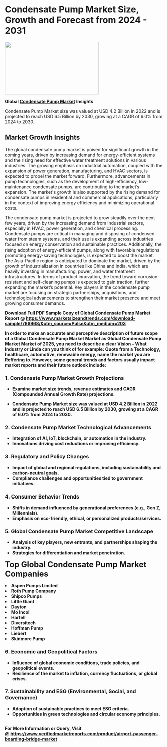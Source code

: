 <H1>Condensate Pump Market Size, Growth and Forecast from 2024 - 2031</H1><img class="aligncenter size-medium wp-image-584254" src="https://thirdeyenews.in/wp-content/uploads/2024/09/Global-Market-Research-300x168.jpeg" alt="" width="300" height="168" /><p><strong>Global&nbsp;<a href="https://www.marketsizeandtrends.com/download-sample/766968/&amp;utm_source=Pulse&amp;utm_medium=203">Condensate Pump Market</a> Insights</strong></p><p>Condensate Pump Market size was valued at USD 4.2 Billion in 2022 and is projected to reach USD 6.5 Billion by 2030, growing at a CAGR of 6.0% from 2024 to 2030.</p><p><h2>Market Growth Insights</h2> <p>The global condensate pump market is poised for significant growth in the coming years, driven by increasing demand for energy-efficient systems and the rising need for effective water treatment solutions in various industries. The growing emphasis on industrial automation, coupled with the expansion of power generation, manufacturing, and HVAC sectors, is expected to propel the market forward. Furthermore, advancements in pump technologies, such as the development of high-efficiency, low-maintenance condensate pumps, are contributing to the market’s expansion. The market's growth is also supported by the rising demand for condensate pumps in residential and commercial applications, particularly in the context of improving energy efficiency and minimizing operational costs.</p> <p><strong></strong></p> <p>The condensate pump market is projected to grow steadily over the next few years, driven by the increasing demand from industrial sectors, especially in HVAC, power generation, and chemical processing. Condensate pumps are critical in managing and disposing of condensed water from steam systems, and their use is expanding across industries focused on energy conservation and sustainable practices. Additionally, the rising adoption of energy-efficient pumps, along with favorable regulations promoting energy-saving technologies, is expected to boost the market. The Asia-Pacific region is anticipated to dominate the market, driven by the growth of industrialization in countries like China and India, which are heavily investing in manufacturing, power, and water treatment infrastructures. In terms of product innovation, the trend toward corrosion-resistant and self-cleaning pumps is expected to gain traction, further expanding the market’s potential. Key players in the condensate pump market are focusing on strategic partnerships, acquisitions, and technological advancements to strengthen their market presence and meet growing consumer demands.</p> <p><strong></p><p><span class=""><strong>Download Full PDF Sample Copy of Global Condensate Pump Market Report</strong> @ <a href="https://www.marketsizeandtrends.com/download-sample/766968/&amp;utm_source=Pulse&amp;utm_medium=203" target="_blank">https://www.marketsizeandtrends.com/download-sample/766968/&amp;utm_source=Pulse&amp;utm_medium=203</a></span></p><p>In order to make an accurate and perceptive description of future scope of a Global&nbsp;Condensate Pump Market Market as Global&nbsp;Condensate Pump Market Market of 2025, you need to describe a clear Vision &ndash; What Industry or Linda can you think of for example: Quote from a Technology, healthcare, automotive, renewable energy, name the market you are Reffering to. However, some general trends and factors usually impact market reports and their future outlook include:</p><h3>1.&nbsp;<strong>Condensate Pump Market Growth Projections</strong></h3><ul><li>Examine market size trends, revenue estimates and CAGR (Compounded Annual Growth Rate) projections.</li><li><p>Condensate Pump Market size was valued at USD 4.2 Billion in 2022 and is projected to reach USD 6.5 Billion by 2030, growing at a CAGR of 6.0% from 2024 to 2030.</p></li></ul><h3>2.&nbsp;<strong>Condensate Pump Market Technological Advancements</strong></h3><ul><li>Integration of AI, IoT, blockchain, or automation in the industry.</li><li>Innovations driving cost reductions or improving efficiency.</li></ul><h3>3.&nbsp;<strong>Regulatory and Policy Changes</strong></h3><ul><li>Impact of global and regional regulations, including sustainability and carbon-neutral goals.</li><li>Compliance challenges and opportunities tied to government initiatives.</li></ul><h3>4.&nbsp;<strong>Consumer Behavior Trends</strong></h3><ul><li>Shifts in demand influenced by generational preferences (e.g., Gen Z, Millennials).</li><li>Emphasis on eco-friendly, ethical, or personalized products/services.</li></ul><h3>5.&nbsp;<strong>Global Condensate Pump Market Competitive Landscape</strong></h3><ul><li>Analysis of key players, new entrants, and partnerships shaping the industry.</li><li>Strategies for differentiation and market penetration.</li></ul><p data-pm-slice="1 1 []"><span style="color: inherit; font-family: inherit; font-size: 25px;">Top Global Condensate Pump Market Companies</span></p><div class="" data-test-id=""><p><li>Aspen Pumps Limited</li><li> Roth Pump Company</li><li> Shipco Pumps</li><li> Little Giant</li><li> Dayton</li><li> Mo Incol</li><li> Hartell</li><li> Diversitech</li><li> Hoffman Pump</li><li> Liebert</li><li> Skidmore Pump</li></p></div><h3>6.&nbsp;<strong>Economic and Geopolitical Factors</strong></h3><ul><li>Influence of global economic conditions, trade policies, and geopolitical events.</li><li>Resilience of the market to inflation, currency fluctuations, or global crises.</li></ul><h3>7.&nbsp;<strong>Sustainability and ESG (Environmental, Social, and Governance)</strong></h3><ul><li>Adoption of sustainable practices to meet ESG criteria.</li><li>Opportunities in green technologies and circular economy principles.</li></ul><h2><strong style="font-size: 14px;">For More Information or Query, Visit @&nbsp;</strong><a style="background-color: #ffffff; font-size: 14px;" href="https://www.marketsizeandtrends.com/report/condensate-pump-market/" target="_blank">https://www.verifiedmarketreports.com/product/airport-passenger-boarding-bridge-market</a></h2>

